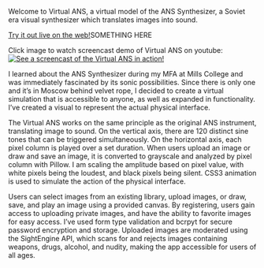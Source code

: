 Welcome to Virtual ANS, a virtual model of the ANS Synthesizer, a Soviet era visual synthesizer which translates images into sound. 

[Try it out live on the web!](www.virtualans.party)SOMETHING HERE

Click image to watch screencast demo of Virtual ANS on youtube:
[![See a screencast of the Virtual ANS in action!](http://fluoglacial.com/wp-content/uploads/elektro-moskva-6.jpg)](https://youtu.be/2rjNuHptAco "Virtual ANS demo")

I learned about the ANS Synthesizer during my MFA at Mills College and was immediately fascinated by its sonic possibilities. Since there is only one and it’s in Moscow behind velvet rope, I decided to create a virtual simulation that is accessible to anyone, as well as expanded in functionality. I’ve created a visual to represent the actual physical interface.

The Virtual ANS works on the same principle as the original ANS instrument, translating image to sound. On the vertical axis, there are 120 distinct sine tones that can be triggered simultaneously. On the horizontal axis, each pixel column is played over a set duration. When users upload an image or draw and save an image, it is converted to grayscale and analyzed by pixel column with Pillow. I am scaling the amplitude based on pixel value, with white pixels being the loudest, and black pixels being silent. CSS3 animation is used to simulate the action of the physical interface.

Users can select images from an existing library, upload images, or draw, save, and play an image using a provided canvas. By registering, users gain access to uploading private images,  and have the ability to favorite images for easy access. I’ve used form type validation and bcrpyt for secure password encryption and storage. Uploaded images are moderated using the SightEngine API, which scans for and rejects images containing weapons, drugs, alcohol, and nudity, making the app accessible for users of all ages. 


